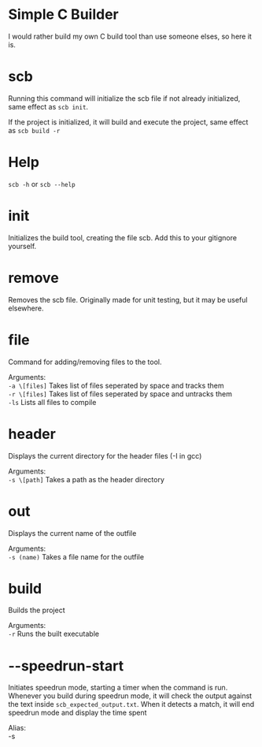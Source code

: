 # Simple C Builder

I would rather build my own C build tool than use someone elses, so here it is.

# scb

Running this command will initialize the scb file if not already initialized, same effect as `scb init`.

If the project is initialized, it will build and execute the project, same effect as `scb build -r`


# Help

`scb -h` or `scb --help`

# init
Initializes the build tool, creating the file scb. Add this to your gitignore yourself.

# remove
Removes the scb file. Originally made for unit testing, but it may be useful elsewhere.

# file
Command for adding/removing files to the tool.

Arguments:<br/>
`-a \[files]`       Takes list of files seperated by space and tracks them<br/>
`-r \[files]`       Takes list of files seperated by space and untracks them<br/>
`-ls`               Lists all files to compile<br/>

# header
Displays the current directory for the header files (-I in gcc)

Arguments:<br/>
`-s \[path]`      Takes a path as the header directory

# out
Displays the current name of the outfile

Arguments:<br/>
`-s (name)`       Takes a file name for the outfile

# build
Builds the project

Arguments:<br/>
`-r`  Runs the built executable


# --speedrun-start
Initiates speedrun mode, starting a timer when the command is run. Whenever you build during speedrun mode, it will check the output against the text inside `scb_expected_output.txt`. When it detects a match, it will end speedrun mode and display the time spent

Alias:<br/>
-s
